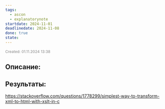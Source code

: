 ```yaml
---
tags:
  - ascon
  - explanatorynote
startdate: 2024-11-01
deadlinedate: 2024-11-08
done: true
state:
---
```

<span style="font-size:12px; color:#888888;">Created: 01.11.2024 13:38</span>

## Описание:


## Результаты:

https://stackoverflow.com/questions/1778299/simplest-way-to-transform-xml-to-html-with-xslt-in-c

